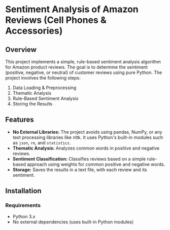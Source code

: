 # Sentiment Analysis of Amazon Reviews (Cell Phones & Accessories)

## Overview

This project implements a simple, rule-based sentiment analysis algorithm for Amazon product reviews. The goal is to determine the sentiment (positive, negative, or neutral) of customer reviews using pure Python. The project involves the following steps:
1. Data Loading & Preprocessing
2. Thematic Analysis
3. Rule-Based Sentiment Analysis
4. Storing the Results

## Features
- **No External Libraries:** The project avoids using pandas, NumPy, or any text processing libraries like nltk. It uses Python's built-in modules such as `json`, `re`, and `statistics`.
- **Thematic Analysis:** Analyzes common words in positive and negative reviews.
- **Sentiment Classification:** Classifies reviews based on a simple rule-based approach using weights for common positive and negative words.
- **Storage:** Saves the results in a text file, with each review and its sentiment.

## Installation

### Requirements
- Python 3.x
- No external dependencies (uses built-in Python modules)


